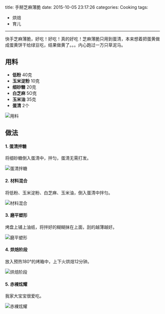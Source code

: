 title: 手掰芝麻薄脆
date: 2015-10-05 23:17:26
categories: Cooking
tags:
 - 烘焙
 - 育儿
---

快手芝麻薄脆，好吃！好吃！真的好吃！芝麻薄脆只用到蛋清，本来想着把蛋黄做成蛋黄饼干给绿豆吃，结果做黄了。。。内心跑过一万只草泥马。

## 用料

* **低粉** 40克
* **玉米淀粉** 10克
* **细砂糖** 20克
* **白芝麻** 5O克
* **玉米油** 35克
* **蛋清** 2个

![用料](p1.jpg)

## 做法

#### 1. 蛋清拌糖

将细砂糖倒入蛋清中，拌匀，蛋清无需打发。

![蛋清拌糖](p2.jpg)

#### 2. 材料混合

将低粉、玉米淀粉、白芝麻、玉米油，倒入蛋清中拌匀。

![材料混合](p3.jpg)

#### 3. 磨平塑形

烤盘上铺上油纸，将拌好的糊糊抹在上面，刮的越薄越好。

![磨平塑形](p4.jpg)

#### 4. 烘焙阶段

放入预热180°的烤箱中，上下火烘焙12分钟。

![烘焙阶段](p5.jpg)

#### 5. 赤裸炫耀

我家大宝宝很爱吃。

![赤裸炫耀](p6.jpg)
